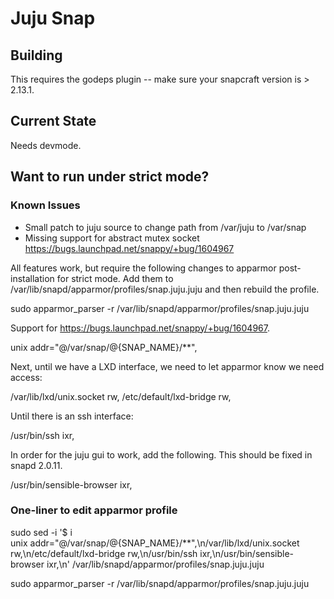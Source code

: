 # Juju Snap

## Building
This requires the godeps plugin -- make sure your snapcraft version is > 2.13.1.

## Current State
Needs devmode.

## Want to run under strict mode?
### Known Issues
 * Small patch to juju source to change path from /var/juju to /var/snap
 * Missing support for abstract mutex socket https://bugs.launchpad.net/snappy/+bug/1604967

All features work, but require the following changes to apparmor post-installation for strict mode.
Add them to /var/lib/snapd/apparmor/profiles/snap.juju.juju and then rebuild the profile.

sudo apparmor_parser -r /var/lib/snapd/apparmor/profiles/snap.juju.juju

Support for https://bugs.launchpad.net/snappy/+bug/1604967.

unix addr="@/var/snap/@{SNAP_NAME}/**",

Next, until we have a LXD interface, we need to let apparmor know we need access:

  /var/lib/lxd/unix.socket rw,
  /etc/default/lxd-bridge rw,

Until there is an ssh interface:

/usr/bin/ssh ixr,

In order for the juju gui to work, add the following. This should be fixed in snapd 2.0.11.

/usr/bin/sensible-browser ixr,

### One-liner to edit apparmor profile
sudo sed -i '$ i\
unix addr="@/var/snap/@{SNAP_NAME}/**",\n/var/lib/lxd/unix.socket rw,\n/etc/default/lxd-bridge rw,\n/usr/bin/ssh ixr,\n/usr/bin/sensible-browser ixr,\n' /var/lib/snapd/apparmor/profiles/snap.juju.juju

sudo apparmor_parser -r /var/lib/snapd/apparmor/profiles/snap.juju.juju
